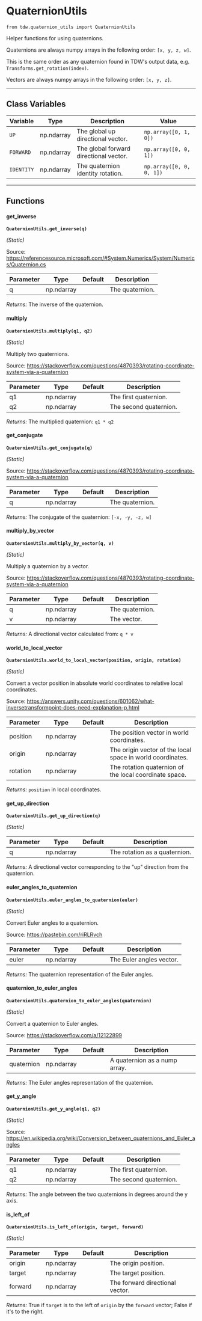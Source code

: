 # QuaternionUtils

`from tdw.quaternion_utils import QuaternionUtils`

Helper functions for using quaternions.

Quaternions are always numpy arrays in the following order: `[x, y, z, w]`.

This is the same order as any quaternion found in TDW's output data, e.g. `Transforms.get_rotation(index)`.

Vectors are always numpy arrays in the following order: `[x, y, z]`.

***

## Class Variables

| Variable | Type | Description | Value |
| --- | --- | --- | --- |
| `UP` | np.ndarray | The global up directional vector. | `np.array([0, 1, 0])` |
| `FORWARD` | np.ndarray | The global forward directional vector. | `np.array([0, 0, 1])` |
| `IDENTITY` | np.ndarray | The quaternion identity rotation. | `np.array([0, 0, 0, 1])` |

***

## Functions

#### get_inverse

**`QuaternionUtils.get_inverse(q)`**

_(Static)_

Source: https://referencesource.microsoft.com/#System.Numerics/System/Numerics/Quaternion.cs


| Parameter | Type | Default | Description |
| --- | --- | --- | --- |
| q |  np.ndarray |  | The quaternion. |

_Returns:_  The inverse of the quaternion.

#### multiply

**`QuaternionUtils.multiply(q1, q2)`**

_(Static)_

Multiply two quaternions.

Source: https://stackoverflow.com/questions/4870393/rotating-coordinate-system-via-a-quaternion

| Parameter | Type | Default | Description |
| --- | --- | --- | --- |
| q1 |  np.ndarray |  | The first quaternion. |
| q2 |  np.ndarray |  | The second quaternion. |

_Returns:_  The multiplied quaternion: `q1 * q2`

#### get_conjugate

**`QuaternionUtils.get_conjugate(q)`**

_(Static)_

Source: https://stackoverflow.com/questions/4870393/rotating-coordinate-system-via-a-quaternion


| Parameter | Type | Default | Description |
| --- | --- | --- | --- |
| q |  np.ndarray |  | The quaternion. |

_Returns:_  The conjugate of the quaternion: `[-x, -y, -z, w]`

#### multiply_by_vector

**`QuaternionUtils.multiply_by_vector(q, v)`**

_(Static)_

Multiply a quaternion by a vector.

Source: https://stackoverflow.com/questions/4870393/rotating-coordinate-system-via-a-quaternion


| Parameter | Type | Default | Description |
| --- | --- | --- | --- |
| q |  np.ndarray |  | The quaternion. |
| v |  np.ndarray |  | The vector. |

_Returns:_  A directional vector calculated from: `q * v`

#### world_to_local_vector

**`QuaternionUtils.world_to_local_vector(position, origin, rotation)`**

_(Static)_

Convert a vector position in absolute world coordinates to relative local coordinates.

Source: https://answers.unity.com/questions/601062/what-inversetransformpoint-does-need-explanation-p.html


| Parameter | Type | Default | Description |
| --- | --- | --- | --- |
| position |  np.ndarray |  | The position vector in world coordinates. |
| origin |  np.ndarray |  | The origin vector of the local space in world coordinates. |
| rotation |  np.ndarray |  | The rotation quaternion of the local coordinate space. |

_Returns:_  `position` in local coordinates.

#### get_up_direction

**`QuaternionUtils.get_up_direction(q)`**

_(Static)_


| Parameter | Type | Default | Description |
| --- | --- | --- | --- |
| q |  np.ndarray |  | The rotation as a quaternion. |

_Returns:_  A directional vector corresponding to the "up" direction from the quaternion.

#### euler_angles_to_quaternion

**`QuaternionUtils.euler_angles_to_quaternion(euler)`**

_(Static)_

Convert Euler angles to a quaternion.

Source: https://pastebin.com/riRLRvch


| Parameter | Type | Default | Description |
| --- | --- | --- | --- |
| euler |  np.ndarray |  | The Euler angles vector. |

_Returns:_  The quaternion representation of the Euler angles.

#### quaternion_to_euler_angles

**`QuaternionUtils.quaternion_to_euler_angles(quaternion)`**

_(Static)_

Convert a quaternion to Euler angles.

Source: https://stackoverflow.com/a/12122899


| Parameter | Type | Default | Description |
| --- | --- | --- | --- |
| quaternion |  np.ndarray |  | A quaternion as a nump array. |

_Returns:_  The Euler angles representation of the quaternion.

#### get_y_angle

**`QuaternionUtils.get_y_angle(q1, q2)`**

_(Static)_

Source: https://en.wikipedia.org/wiki/Conversion_between_quaternions_and_Euler_angles


| Parameter | Type | Default | Description |
| --- | --- | --- | --- |
| q1 |  np.ndarray |  | The first quaternion. |
| q2 |  np.ndarray |  | The second quaternion. |

_Returns:_  The angle between the two quaternions in degrees around the y axis.

#### is_left_of

**`QuaternionUtils.is_left_of(origin, target, forward)`**

_(Static)_


| Parameter | Type | Default | Description |
| --- | --- | --- | --- |
| origin |  np.ndarray |  | The origin position. |
| target |  np.ndarray |  | The target position. |
| forward |  np.ndarray |  | The forward directional vector. |

_Returns:_  True if `target` is to the left of `origin` by the `forward` vector; False if it's to the right.

